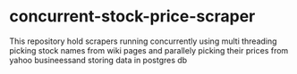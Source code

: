 # concurrent-stock-price-scraper
This repository hold scrapers running concurrently using multi threading picking stock names from wiki pages and parallely picking their prices from yahoo busineessand storing data in postgres db
